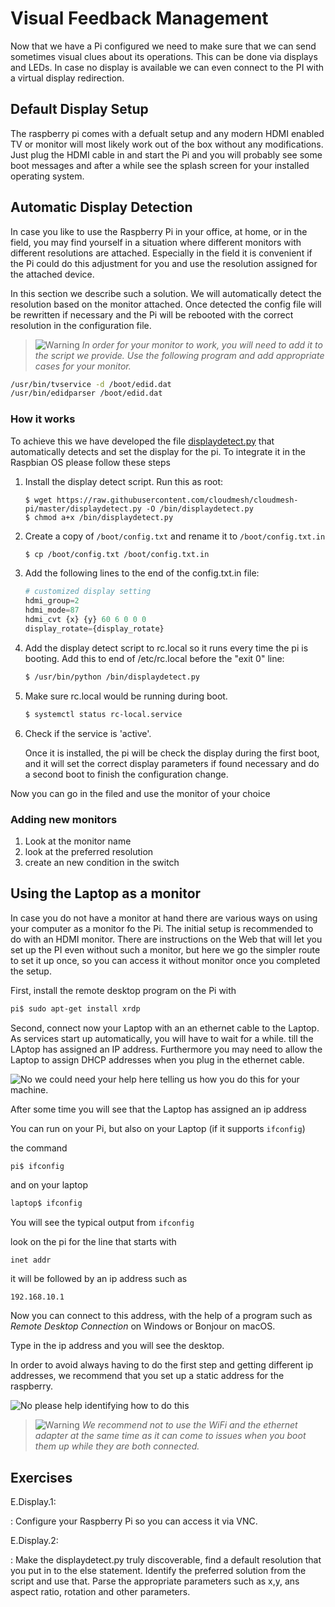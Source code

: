 # Visual Feedback Management

Now that we have a Pi configured we need to make sure that we can
send sometimes visual clues about its operations. This can be done via
displays and LEDs. In case no display is available we can even connect
to the PI with a virtual display redirection.

## Default Display Setup

The raspberry pi comes with a defualt setup and any modern HDMI enabled
TV or monitor will most likely work out of the box without any modifications.
Just plug the HDMI cable in and start the Pi and you will probably see some
boot messages and after a while see the splash screen for your installed
operating system.

## Automatic Display Detection

In case you like to use the Raspberry Pi in your office, at home, or
in the field, you may find yourself in a situation where different
monitors with different resolutions are attached. Especially in the
field it is convenient if the Pi could do this adjustment for you and
use the resolution assigned for the attached device.

In this section we describe such a solution. We will automatically
detect the resolution based on the monitor attached. Once detected the
config file will be rewritten if necessary and the Pi will be rebooted
with the correct resolution in the configuration file.

> ![Warning](images/warning.png) *In order for your monitor to work, you will need to add it
> to the script we provide. Use the following program and add
> appropriate cases for your monitor.*

```bash
/usr/bin/tvservice -d /boot/edid.dat
/usr/bin/edidparser /boot/edid.dat
```

### How it works

To achieve this we have developed the file
[displaydetect.py](https://raw.githubusercontent.com/cloudmesh/cloudmesh-pi/master/displaydetect.py)
that automatically detects and set the display for the pi. To
integrate it in the Raspbian OS please follow these steps

1. Install the display detect script. Run this as root:

   ```
   $ wget https://raw.githubusercontent.com/cloudmesh/cloudmesh-pi/master/displaydetect.py -O /bin/displaydetect.py
   $ chmod a+x /bin/displaydetect.py
   ```

2. Create a copy of `/boot/config.txt` and rename it to
   `/boot/config.txt.in`

   ```bash
   $ cp /boot/config.txt /boot/config.txt.in
   ```

3. Add the following lines to the end of the config.txt.in file:

   ```python
   # customized display setting
   hdmi_group=2
   hdmi_mode=87
   hdmi_cvt {x} {y} 60 6 0 0 0
   display_rotate={display_rotate}
   ```

4. Add the display detect script to rc.local so it runs every time the
   pi is booting. Add this to end of /etc/rc.local before the "exit 0" line:

   ```bash
   $ /usr/bin/python /bin/displaydetect.py
   ```

5. Make sure rc.local would be running during boot.

   ```bash
   $ systemctl status rc-local.service
   ```

6. Check if the service is 'active'.

   Once it is installed, the pi will be check the display during the
   first boot, and it will set the correct display parameters if found
   necessary and do a second boot to finish the configuration change.


Now you can go in the filed and use the monitor of your choice

### Adding new monitors

1. Look at the monitor name
2. look at the preferred resolution
3. create an new condition in the switch


## Using the Laptop as a monitor

In case you do not have a monitor at hand there are various ways on
using your computer as a monitor fo the Pi. The initial setup is
recommended to do with an HDMI monitor. There are instructions on the
Web that will let you set up the PI even without such a monitor, but
here we go the simpler route to set it up once, so you can access it
without monitor once you completed the setup.

First, install the remote desktop program on the Pi with

```bash
pi$ sudo apt-get install xrdp
```

Second, connect now your Laptop with an an ethernet cable to the
Laptop. As services start up automatically, you will have to wait for
a while. till the LAptop has assigned an IP address. Furthermore you
may need to allow the Laptop to assign DHCP addresses when you plug in
the ethernet cable.

![No](images/no.png) we could need your help here telling us how you do this for your
machine.

After some time you will see that the Laptop has assigned an ip
address

You can run on your Pi, but also on your Laptop (if it supports
`ifconfig`)

the command

```bash
pi$ ifconfig
```

and on your laptop

```bash
laptop$ ifconfig
```


You will see the typical output from `ifconfig`

look on the pi for the line that starts with

`inet addr`

it will be followed by an ip address such as

`192.168.10.1`

Now you can connect to this address, with the help of a program such
as *Remote Desktop Connection* on Windows or Bonjour on macOS.

Type in the ip address and you will see the desktop.

In order to avoid always having to do the first step and getting
different ip addresses, we recommend that you set up a static address
for the raspberry.

![No](images/no.png) please help identifying how to do this

> ![Warning](images/warning.png) *We recommend not to use the WiFi and the ethernet adapter at the same
> time as it can come to issues when you boot them up while they are
> both connected.*


## Exercises


E.Display.1:

: Configure your Raspberry Pi so you can access it via VNC.

E.Display.2:

: Make the displaydetect.py truly discoverable, find a default
  resolution that you put in to the else statement. Identify the
  preferred solution from the script and use that. Parse the appropriate
  parameters such as x,y, ans aspect ratio, rotation and other
  parameters.


